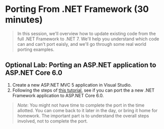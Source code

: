 # Porting From .NET Framework (30 minutes)

> In this session, we'll overview how to update existing code from the full .NET Framework to .NET 7. We'll help you understand which code can and can't port eaisly, and we'll go through some real world porting examples.

## Optional Lab: Porting an ASP.NET application to ASP.NET Core 6.0
1. Create a new ASP.NET MVC 5 application in Visual Studio.
1. Following the steps of [this tutorial](https://docs.microsoft.com/en-us/dotnet/core/porting/upgrade-assistant-aspnetmvc), see if you can port the a new .NET Framework application to ASP.NET Core 6.0.

> *Note*: You might not have time to complete the port in the time allotted. You can come back to it later in the day, or bring it home for homework. The important part is to understand the overall steps involved, not to complete the port.